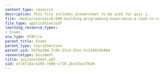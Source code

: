 ```yaml
---
content_type: resource
description: This file includes answersheet to be used for quiz 1.
file: /media/courses/6-090-building-programming-experience-a-lead-in-to-6-001-january-iap-2005/a7c8f18ae2057e8bc7102bce3aa1f626_quizanssheet.pdf
file_type: application/pdf
learning_resource_types:
- Exams
ocw_type: OCWFile
parent_title: Exams
parent_type: CourseSection
parent_uid: 59f6a39d-7c9b-23cd-25ac-5c2298156464
resourcetype: Document
title: quizanssheet.pdf
uid: a7c8f18a-e205-7e8b-c710-2bce3aa1f626
---
```

